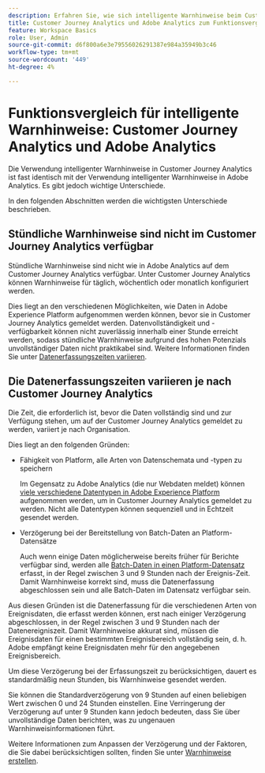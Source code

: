 ```yaml
---
description: Erfahren Sie, wie sich intelligente Warnhinweise beim Customer Journey Analytics von Adobe Analytics unterscheiden.
title: Customer Journey Analytics und Adobe Analytics zum Funktionsvergleich für intelligente Warnhinweise
feature: Workspace Basics
role: User, Admin
source-git-commit: d6f800a6e3e79556026291387e984a35949b3c46
workflow-type: tm+mt
source-wordcount: '449'
ht-degree: 4%

---
```


# Funktionsvergleich für intelligente Warnhinweise: Customer Journey Analytics und Adobe Analytics

Die Verwendung intelligenter Warnhinweise in Customer Journey Analytics ist fast identisch mit der Verwendung intelligenter Warnhinweise in Adobe Analytics. Es gibt jedoch wichtige Unterschiede.

In den folgenden Abschnitten werden die wichtigsten Unterschiede beschrieben.

## Stündliche Warnhinweise sind nicht im Customer Journey Analytics verfügbar

Stündliche Warnhinweise sind nicht wie in Adobe Analytics auf dem Customer Journey Analytics verfügbar. Unter Customer Journey Analytics können Warnhinweise für täglich, wöchentlich oder monatlich konfiguriert werden.

Dies liegt an den verschiedenen Möglichkeiten, wie Daten in Adobe Experience Platform aufgenommen werden können, bevor sie in Customer Journey Analytics gemeldet werden. Datenvollständigkeit und -verfügbarkeit können nicht zuverlässig innerhalb einer Stunde erreicht werden, sodass stündliche Warnhinweise aufgrund des hohen Potenzials unvollständiger Daten nicht praktikabel sind. Weitere Informationen finden Sie unter [Datenerfassungszeiten variieren](#data-ingestion-times-vary-in-customer-journey-analytics).

## Die Datenerfassungszeiten variieren je nach Customer Journey Analytics

Die Zeit, die erforderlich ist, bevor die Daten vollständig sind und zur Verfügung stehen, um auf der Customer Journey Analytics gemeldet zu werden, variiert je nach Organisation.

Dies liegt an den folgenden Gründen:

* Fähigkeit von Platform, alle Arten von Datenschemata und -typen zu speichern

  Im Gegensatz zu Adobe Analytics (die nur Webdaten meldet) können [viele verschiedene Datentypen in Adobe Experience Platform](/help/data-ingestion/data-ingestion.md) aufgenommen werden, um in Customer Journey Analytics gemeldet zu werden. Nicht alle Datentypen können sequenziell und in Echtzeit gesendet werden.

* Verzögerung bei der Bereitstellung von Batch-Daten an Platform-Datensätze

  Auch wenn einige Daten möglicherweise bereits früher für Berichte verfügbar sind, werden alle [Batch-Daten in einen Platform-Datensatz](/help/data-ingestion/data-ingestion.md#ingest-and-use-batch-data.) erfasst, in der Regel zwischen 3 und 9 Stunden nach der Ereignis-Zeit. Damit Warnhinweise korrekt sind, muss die Datenerfassung abgeschlossen sein und alle Batch-Daten im Datensatz verfügbar sein. <!--3 to 9 hours is a sweet spot, what we are suggesting.  -->

Aus diesen Gründen ist die Datenerfassung für die verschiedenen Arten von Ereignisdaten, die erfasst werden können, erst nach einiger Verzögerung abgeschlossen, in der Regel zwischen 3 und 9 Stunden nach der Datenereigniszeit. Damit Warnhinweise akkurat sind, müssen die Ereignisdaten für einen bestimmten Ereignisbereich vollständig sein, d. h. Adobe empfängt keine Ereignisdaten mehr für den angegebenen Ereignisbereich.

Um diese Verzögerung bei der Erfassungszeit zu berücksichtigen, dauert es standardmäßig neun Stunden, bis Warnhinweise gesendet werden.

Sie können die Standardverzögerung von 9 Stunden auf einen beliebigen Wert zwischen 0 und 24 Stunden einstellen. Eine Verringerung der Verzögerung auf unter 9 Stunden kann jedoch bedeuten, dass Sie über unvollständige Daten berichten, was zu ungenauen Warnhinweisinformationen führt.

Weitere Informationen zum Anpassen der Verzögerung und der Faktoren, die Sie dabei berücksichtigen sollten, finden Sie unter [Warnhinweise erstellen](/help/analysis-workspace/c-intelligent-alerts/alert-builder.md).

<!-- Starting with "However," the rest of this information should probably go into the actual documentation where we document the option to adjust the delay. -->





